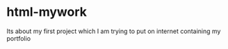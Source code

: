# html-mywork
Its about my first project which I am trying to put on internet containing my portfolio
